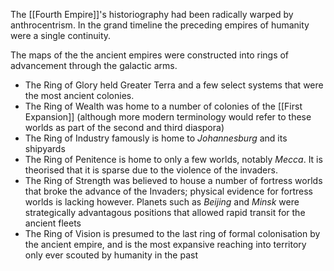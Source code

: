 The [[Fourth Empire]]'s historiography had been radically warped by anthrocentrism. In the grand timeline the preceding empires of humanity were a single continuity. 

The maps of the the ancient empires were constructed into rings of advancement through the galactic arms.  

- The Ring of Glory held Greater Terra and a few select systems that were the most ancient colonies. 
- The Ring of Wealth was home to a number of colonies of the [[First Expansion]] (although more modern terminology would refer to these worlds as part of the second and third diaspora)
- The Ring of Industry famously is home to *Johannesburg* and its shipyards  
- The Ring of Penitence is home to only a few worlds, notably *Mecca*. It is theorised that it is sparse due to the violence of the invaders.  
- The Ring of Strength was believed to house a number of fortress worlds that broke the advance of the Invaders; physical evidence for fortress worlds is lacking however. Planets such as *Beijing* and *Minsk* were strategically advantagous positions that allowed rapid transit for the ancient fleets  
- The Ring of Vision is presumed to the last ring of formal colonisation by the ancient empire, and is the most expansive reaching into territory only ever scouted by humanity in the past  

